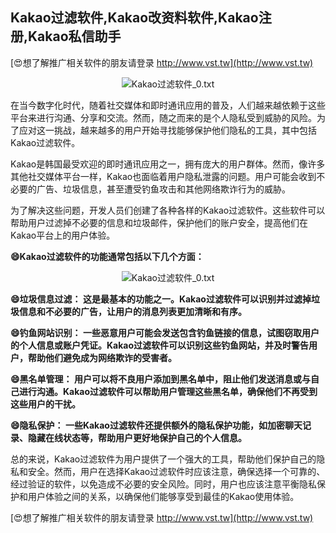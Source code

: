## **Kakao过滤软件,Kakao改资料软件,Kakao注册,Kakao私信助手**

[😍想了解推广相关软件的朋友请登录 http://www.vst.tw](http://www.vst.tw)

 <center><img src="https://vst.tw/MP4/tuiguang/png/5.png" alt="Kakao过滤软件_0.txt"></center>

在当今数字化时代，随着社交媒体和即时通讯应用的普及，人们越来越依赖于这些平台来进行沟通、分享和交流。然而，随之而来的是个人隐私受到威胁的风险。为了应对这一挑战，越来越多的用户开始寻找能够保护他们隐私的工具，其中包括Kakao过滤软件。

Kakao是韩国最受欢迎的即时通讯应用之一，拥有庞大的用户群体。然而，像许多其他社交媒体平台一样，Kakao也面临着用户隐私泄露的问题。用户可能会收到不必要的广告、垃圾信息，甚至遭受钓鱼攻击和其他网络欺诈行为的威胁。

为了解决这些问题，开发人员们创建了各种各样的Kakao过滤软件。这些软件可以帮助用户过滤掉不必要的信息和垃圾邮件，保护他们的账户安全，提高他们在Kakao平台上的用户体验。

**😄Kakao过滤软件的功能通常包括以下几个方面：**

 <center><img src="https://vst.tw/MP4/tuiguang/png/2.png" alt="Kakao过滤软件_0.txt"></center>

**😄垃圾信息过滤： 这是最基本的功能之一。Kakao过滤软件可以识别并过滤掉垃圾信息和不必要的广告，让用户的消息列表更加清晰和有序。**

**😄钓鱼网站识别： 一些恶意用户可能会发送包含钓鱼链接的信息，试图窃取用户的个人信息或账户凭证。Kakao过滤软件可以识别这些钓鱼网站，并及时警告用户，帮助他们避免成为网络欺诈的受害者。**

**😄黑名单管理： 用户可以将不良用户添加到黑名单中，阻止他们发送消息或与自己进行沟通。Kakao过滤软件可以帮助用户管理这些黑名单，确保他们不再受到这些用户的干扰。**

**😄隐私保护： 一些Kakao过滤软件还提供额外的隐私保护功能，如加密聊天记录、隐藏在线状态等，帮助用户更好地保护自己的个人信息。**

总的来说，Kakao过滤软件为用户提供了一个强大的工具，帮助他们保护自己的隐私和安全。然而，用户在选择Kakao过滤软件时应该注意，确保选择一个可靠的、经过验证的软件，以免造成不必要的安全风险。同时，用户也应该注意平衡隐私保护和用户体验之间的关系，以确保他们能够享受到最佳的Kakao使用体验。

[😍想了解推广相关软件的朋友请登录 http://www.vst.tw](http://www.vst.tw)



